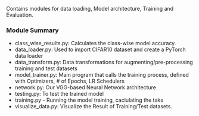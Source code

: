 Contains modules for data loading, Model architecture, Training and Evaluation.

### Module Summary
- class_wise_results.py: Calculates the class-wise model accuracy.
- data_loader.py: Used to import CIFAR10 dataset and create a PyTorch data loader
- data_transform.py:  Data transformations for augmenting/pre-processing training and test datasets
- model_trainer.py: Main program that calls the training process, defined with Optimizers, # of Epochs, LR Schedulers
- network.py: Our VGG-based Neural Network architecture
- testing.py: To test the trained model
- training.py - Running the model training, caclulating the taks
- visualize_data.py: Visualize the Result of Training/Test datasets.
